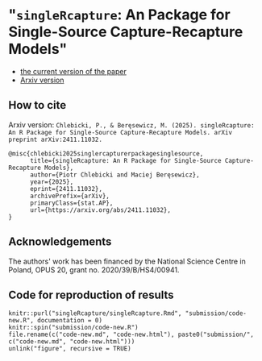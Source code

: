 # "`singleRcapture`: An Package for Single-Source Capture-Recapture Models"

+ [the current version of the paper](singleRcapture/singleRcapture.pdf)
+ [Arxiv version](https://arxiv.org/abs/2411.11032)

## How to cite

Arxiv version: `Chlebicki, P., & Beręsewicz, M. (2025). singleRcapture: An R Package for Single-Source Capture-Recapture Models. arXiv preprint arXiv:2411.11032.`

```
@misc{chlebicki2025singlercapturerpackagesinglesource,
      title={singleRcapture: An R Package for Single-Source Capture-Recapture Models}, 
      author={Piotr Chlebicki and Maciej Beręsewicz},
      year={2025},
      eprint={2411.11032},
      archivePrefix={arXiv},
      primaryClass={stat.AP},
      url={https://arxiv.org/abs/2411.11032}, 
}
```

## Acknowledgements

The authors' work has been financed by the National Science Centre in Poland, OPUS 20, grant no. 2020/39/B/HS4/00941. 

## Code for reproduction of results

```{r}
knitr::purl("singleRcapture/singleRcapture.Rmd", "submission/code-new.R", documentation = 0)
knitr::spin("submission/code-new.R")
file.rename(c("code-new.md", "code-new.html"), paste0("submission/", c("code-new.md", "code-new.html")))
unlink("figure", recursive = TRUE)
```
